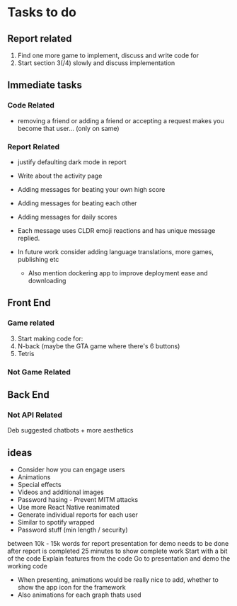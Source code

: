 # Tasks to do
## Report related
1. Find one more game to implement, discuss and write code for
2. Start section 3(/4) slowly and discuss implementation


## Immediate tasks
### Code Related

* removing a friend or adding a friend or accepting a request makes you become that user... (only on same)


### Report Related
* justify defaulting dark mode in report

* Write about the activity page
 * Adding messages for beating your own high score
 * Adding messages for beating each other
 * Adding messages for daily scores
 * Each message uses CLDR emoji reactions and has unique message replied.

* In future work consider adding language translations, more games, publishing etc
  * Also mention dockering app to improve deployment ease and downloading
## Front End
### Game related

3. Start making code for:
 1. N-back (maybe the GTA game where there's 6 buttons)
 3. Tetris
### Not Game Related

## Back End
### Not API Related
Deb suggested chatbots + more aesthetics

## ideas
* Consider how you can engage users
 * Animations
 * Special effects
 * Videos and additional images
* Password hasing - Prevent MITM attacks
* Use more React Native reanimated
* Generate individual reports for each user
 * Similar to spotify wrapped
* Password stuff (min length / security)


between 10k - 15k words for report
presentation for demo needs to be done after report is completed
25 minutes to show complete work
Start with a bit of the code
Explain features from the code
Go to presentation and demo the working code
* When presenting, animations would be really nice to add, whether to show the app icon for the framework
 * Also animations for each graph thats used
